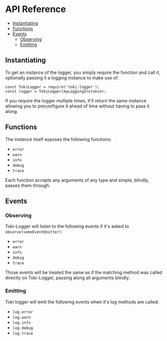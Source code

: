 # API Reference <!-- This title stays the same probably -->
<!-- START doctoc generated TOC please keep comment here to allow auto update -->
<!-- DON'T EDIT THIS SECTION, INSTEAD RE-RUN doctoc TO UPDATE -->

- [Instantiating](#instantiating)
- [Functions](#functions)
- [Events](#events)
  - [Observing](#observing)
  - [Emitting](#emitting)

<!-- END doctoc generated TOC please keep comment here to allow auto update -->

## Instantiating

To get an instance of the logger, you simply require the function and call it, optionally passing it a logging instance to make use of:

```
const TokiLogger = require('toki-logger');
const logger = TokiLogger(myLoggingInstance);
```

If you require the logger multiple times, it'll return the same instance allowing you to preconfigure it ahead of time without having to pass it along.

## Functions

The instance itself exposes the following functions:

+ `error`
+ `warn`
+ `info`
+ `debug`
+ `trace`

Each function accepts any arguments of any type and simple, blindly, passes them through.

## Events

### Observing
Toki-Logger will listen to the following events if it's asked to `observe(someEventEmitter)`:

+ `error`
+ `warn`
+ `info`
+ `debug`
+ `trace`

Those events will be treated the same as if the matching method was called directly on Toki-Logger, passing along all arguments blindly.

### Emitting

Toki logger will emit the following events when it's log methods are called:

+ `log.error`
+ `log.warn`
+ `log.info`
+ `log.debug`
+ `log.trace`
